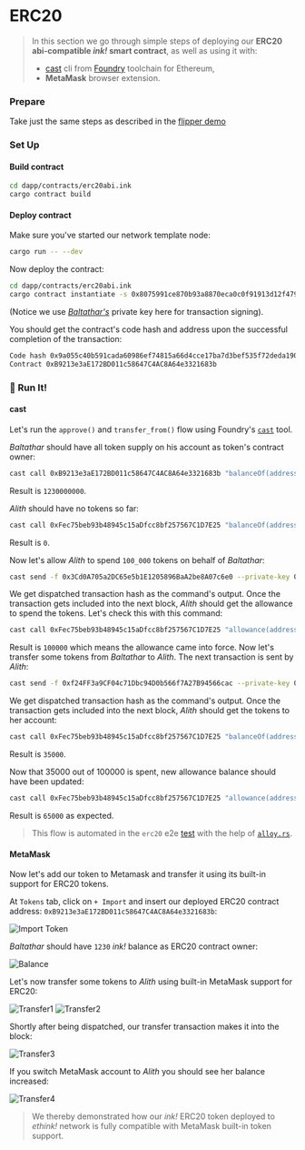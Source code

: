 # ERC20

> In this section we go through simple steps of deploying our **ERC20 abi-compatible *ink!* smart contract**, as well as using it with: 
> 
> + [cast](https://book.getfoundry.sh/cast/) cli from [Foundry](https://book.getfoundry.sh/) toolchain for Ethereum,
> + **MetaMask** browser extension.

### Prepare

Take just the same steps as described in the [flipper demo](flipper.md#prepare)

### Set Up 

#### Build contract


```bash 
cd dapp/contracts/erc20abi.ink
cargo contract build 
```

#### Deploy contract

Make sure you've started our network template node:

```bash
cargo run -- --dev
```

Now deploy the contract: 

```bash 
cd dapp/contracts/erc20abi.ink
cargo contract instantiate -s 0x8075991ce870b93a8870eca0c0f91913d12f47948ca0fd25b49c6fa7cdbeee8b --args=1230000000 --config=Ecdsachain -x
```

(Notice we use [*Baltathar's*](/developer/known-accounts.md) private key here for transaction signing).

You should get the contract's code hash and address upon the successful completion of the transaction: 

``` bash
Code hash 0x9a055c40b591cada60986ef74815a66d4cce17ba7d3bef535f72deda190fb8df
Contract 0xB9213e3aE172BD011c58647C4AC8A64e3321683b
```

### 🚀 Run It! 

#### cast 

Let's run the `approve()` and `transfer_from()` flow using Foundry's [`cast`](https://book.getfoundry.sh/cast/) tool.

*Baltathar* should have all token supply on his account as token's contract owner: 

```bash 
cast call 0xB9213e3aE172BD011c58647C4AC8A64e3321683b "balanceOf(address)(uint256)" 0x3Cd0A705a2DC65e5b1E1205896BaA2be8A07c6e0 -r localhost:9944
```

Result is `1230000000`.

*Alith* should have no tokens so far:

```bash 
cast call 0xFec75beb93b48945c15aDfcc8bf257567C1D7E25 "balanceOf(address)(uint256)" 0xf24ff3a9cf04c71dbc94d0b566f7a27b94566cac -r localhost:9944
```

Result is `0`.

Now let's allow *Alith* to spend `100_000` tokens on behalf of *Baltathar*:

```bash 
cast send -f 0x3Cd0A705a2DC65e5b1E1205896BaA2be8A07c6e0 --private-key 0x8075991ce870b93a8870eca0c0f91913d12f47948ca0fd25b49c6fa7cdbeee8b 0xFec75beb93b48945c15aDfcc8bf257567C1D7E25 "approve(address,uint256)(bool)" 0xf24FF3a9CF04c71Dbc94D0b566f7A27B94566cac 100000 -r localhost:9944 --gas-limit 17446744073709551615 --legacy --async
```

We get dispatched transaction hash as the command's output.
Once the transaction gets included into the next block, *Alith* should get the allowance to spend the tokens. 
Let's check this with this command:

```bash 
cast call 0xFec75beb93b48945c15aDfcc8bf257567C1D7E25 "allowance(address,address)(uint256)" 0x3Cd0A705a2DC65e5b1E1205896BaA2be8A07c6e0 0xf24FF3a9CF04c71Dbc94D0b566f7A27B94566cac -r localhost:9944
```

Result is `100000` which means the allowance came into force.
Now let's transfer some tokens from *Baltathar* to *Alith*.
The next transaction is sent by *Alith*:

```bash 
cast send -f 0xf24FF3a9CF04c71Dbc94D0b566f7A27B94566cac --private-key 0x5fb92d6e98884f76de468fa3f6278f8807c48bebc13595d45af5bdc4da702133 0xFec75beb93b48945c15aDfcc8bf257567C1D7E25  "transferFrom(address,address,uint256)(bool)" 0x3Cd0A705a2DC65e5b1E1205896BaA2be8A07c6e0 0xf24FF3a9CF04c71Dbc94D0b566f7A27B94566cac 35000 -r localhost:9944 --gas-limit 17446744073709551615 --legacy --async
```
We get dispatched transaction hash as the command's output.
Once the transaction gets included into the next block, *Alith* should get the tokens to her account:

```bash 
cast call 0xFec75beb93b48945c15aDfcc8bf257567C1D7E25 "balanceOf(address)(uint256)" 0xf24ff3a9cf04c71dbc94d0b566f7a27b94566cac -r localhost:9944
```

Result is `35000`.

Now that 35000 out of 100000 is spent, new allowance balance should have been updated:

```bash 
cast call 0xFec75beb93b48945c15aDfcc8bf257567C1D7E25 "allowance(address,address)(uint256)" 0x3Cd0A705a2DC65e5b1E1205896BaA2be8A07c6e0 0xf24FF3a9CF04c71Dbc94D0b566f7A27B94566cac -r localhost:9944
```

Result is `65000` as expected.


> This flow is automated in the `erc20` e2e [test](https://github.com/agryaznov/ethink/blob/master/template/node/tests/erc20.rs) with the help of [`alloy.rs`](https://alloy.rs/). 

#### MetaMask 

Now let's add our token to Metamask and transfer it using its built-in support for ERC20 tokens.


At `Tokens` tab, click on `+ Import` and insert our deployed ERC20 contract address: `0xB9213e3aE172BD011c58647C4AC8A64e3321683b`:

![Import Token](/images/erc20_mm_flow-1.png)

*Baltathar* should have `1230` *ink!* balance as ERC20 contract owner:

![Balance](/images/erc20_mm_flow-2.png)

Let's now transfer some tokens to *Alith* using built-in MetaMask support for ERC20: 

![Transfer1](/images/erc20_mm_flow-3.png)
![Transfer2](/images/erc20_mm_flow-4.png)

Shortly after being dispatched, our transfer transaction makes it into the block:

![Transfer3](/images/erc20_mm_flow-5.png)

If you switch MetaMask account to *Alith* you should see her balance increased: 

![Transfer4](/images/erc20_mm_flow-6.png)


> We thereby demonstrated how our *ink!* ERC20 token deployed to *ethink!* network is fully compatible with MetaMask built-in token support.
